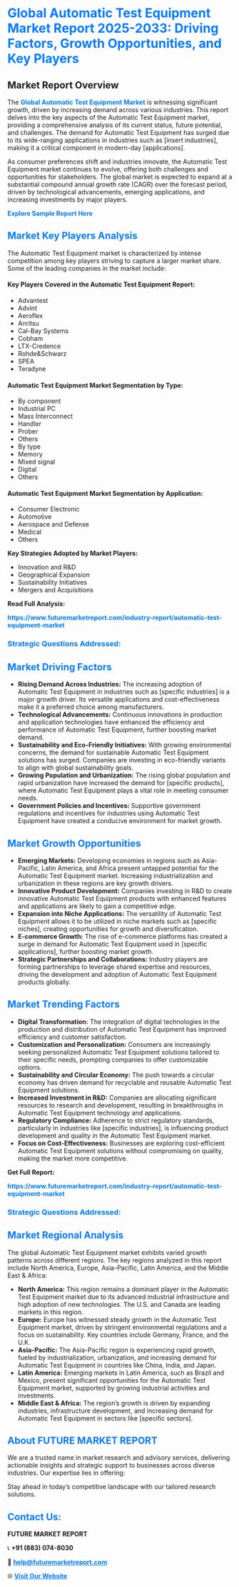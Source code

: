 <h1 style="color: #007BFF;">Global Automatic Test Equipment Market Report 2025-2033: Driving Factors, Growth Opportunities, and Key Players</h1>

<section id="overview">
<h2>Market Report Overview</h2>
<p>The <a href="https://www.futuremarketreport.com/industry-report/automatic-test-equipment-market" style="color: #007BFF; text-decoration: none;"><strong>Global Automatic Test Equipment Market</strong></a> is witnessing significant growth, driven by increasing demand across various industries. This report delves into the key aspects of the Automatic Test Equipment market, providing a comprehensive analysis of its current status, future potential, and challenges. The demand for Automatic Test Equipment has surged due to its wide-ranging applications in industries such as [insert industries], making it a critical component in modern-day [applications].</p>
<p>As consumer preferences shift and industries innovate, the Automatic Test Equipment market continues to evolve, offering both challenges and opportunities for stakeholders. The global market is expected to expand at a substantial compound annual growth rate (CAGR) over the forecast period, driven by technological advancements, emerging applications, and increasing investments by major players.</p>
</section>

<section id="overview">
<p><a href="https://www.futuremarketreport.com/request-sample/reportId=107135" style="color: #007BFF; text-decoration: none;"><strong>Explore Sample Report Here</strong></a></p>
</section>

<section id="key-players">
<h2 style="color: #007BFF;">Market Key Players Analysis</h2>
<p>The Automatic Test Equipment market is characterized by intense competition among key players striving to capture a larger market share. Some of the leading companies in the market include:</p>
<h4>Key Players Covered in the Automatic Test Equipment Report:</h4>
<ul><li>Advantest</li><li>Advint</li><li>Aeroflex</li><li>Anritsu</li><li>Cal-Bay Systems</li><li>Cobham</li><li>LTX-Credence</li><li>Rohde&amp;Schwarz</li><li>SPEA</li><li>Teradyne</li></ul>
<h4>Automatic Test Equipment Market Segmentation by Type:</h4>
<ul><li>By component</li><li>Industrial PC</li><li>Mass Interconnect</li><li>Handler</li><li>Prober</li><li>Others</li><li>By type</li><li>Memory</li><li>Mixed signal</li><li>Digital</li><li>Others</li></ul>

<h4>Automatic Test Equipment Market Segmentation by Application:</h4>
<ul><li>Consumer Electronic</li><li>Automotive</li><li>Aerospace and Defense</li><li>Medical</li><li>Others</li></ul>
<p><strong>Key Strategies Adopted by Market Players:</strong></p>
<ul>
<li>Innovation and R&D</li>
<li>Geographical Expansion</li>
<li>Sustainability Initiatives</li>
<li>Mergers and Acquisitions</li>
</ul>
</section>

<section>
<p><strong>Read Full Analysis: </strong></p><a href="https://www.futuremarketreport.com/industry-report/automatic-test-equipment-market" style="color: #007BFF; text-decoration: none;"><strong>https://www.futuremarketreport.com/industry-report/automatic-test-equipment-market</strong></a>
<h3 style="color: #007BFF;">Strategic Questions Addressed:</h3>
</section>

<section id="driving-factors">
<h2 style="color: #007BFF;">Market Driving Factors</h2>
<ul>
<li><strong>Rising Demand Across Industries:</strong> The increasing adoption of Automatic Test Equipment in industries such as [specific industries] is a major growth driver. Its versatile applications and cost-effectiveness make it a preferred choice among manufacturers.</li>
<li><strong>Technological Advancements:</strong> Continuous innovations in production and application technologies have enhanced the efficiency and performance of Automatic Test Equipment, further boosting market demand.</li>
<li><strong>Sustainability and Eco-Friendly Initiatives:</strong> With growing environmental concerns, the demand for sustainable Automatic Test Equipment solutions has surged. Companies are investing in eco-friendly variants to align with global sustainability goals.</li>
<li><strong>Growing Population and Urbanization:</strong> The rising global population and rapid urbanization have increased the demand for [specific products], where Automatic Test Equipment plays a vital role in meeting consumer needs.</li>
<li><strong>Government Policies and Incentives:</strong> Supportive government regulations and incentives for industries using Automatic Test Equipment have created a conducive environment for market growth.</li>
</ul>
</section>

<section id="growth-opportunities">
<h2 style="color: #007BFF;">Market Growth Opportunities</h2>
<ul>
<li><strong>Emerging Markets:</strong> Developing economies in regions such as Asia-Pacific, Latin America, and Africa present untapped potential for the Automatic Test Equipment market. Increasing industrialization and urbanization in these regions are key growth drivers.</li>
<li><strong>Innovative Product Development:</strong> Companies investing in R&D to create innovative Automatic Test Equipment products with enhanced features and applications are likely to gain a competitive edge.</li>
<li><strong>Expansion into Niche Applications:</strong> The versatility of Automatic Test Equipment allows it to be utilized in niche markets such as [specific niches], creating opportunities for growth and diversification.</li>
<li><strong>E-commerce Growth:</strong> The rise of e-commerce platforms has created a surge in demand for Automatic Test Equipment used in [specific applications], further boosting market growth.</li>
<li><strong>Strategic Partnerships and Collaborations:</strong> Industry players are forming partnerships to leverage shared expertise and resources, driving the development and adoption of Automatic Test Equipment products globally.</li>
</ul>
</section>

<section id="trending-factors">
<h2 style="color: #007BFF;">Market Trending Factors</h2>
<ul>
<li><strong>Digital Transformation:</strong> The integration of digital technologies in the production and distribution of Automatic Test Equipment has improved efficiency and customer satisfaction.</li>
<li><strong>Customization and Personalization:</strong> Consumers are increasingly seeking personalized Automatic Test Equipment solutions tailored to their specific needs, prompting companies to offer customizable options.</li>
<li><strong>Sustainability and Circular Economy:</strong> The push towards a circular economy has driven demand for recyclable and reusable Automatic Test Equipment solutions.</li>
<li><strong>Increased Investment in R&D:</strong> Companies are allocating significant resources to research and development, resulting in breakthroughs in Automatic Test Equipment technology and applications.</li>
<li><strong>Regulatory Compliance:</strong> Adherence to strict regulatory standards, particularly in industries like [specific industries], is influencing product development and quality in the Automatic Test Equipment market.</li>
<li><strong>Focus on Cost-Effectiveness:</strong> Businesses are exploring cost-efficient Automatic Test Equipment solutions without compromising on quality, making the market more competitive.</li>
</ul>
</section>

<section>
<p><strong>Get Full Report: </strong></p><a href="https://www.futuremarketreport.com/industry-report/automatic-test-equipment-market" style="color: #007BFF; text-decoration: none;"><strong>https://www.futuremarketreport.com/industry-report/automatic-test-equipment-market</strong></a>
<h3 style="color: #007BFF;">Strategic Questions Addressed:</h3>
</section>


<section id="regional-analysis">
<h2 style="color: #007BFF;">Market Regional Analysis</h2>
<p>The global Automatic Test Equipment market exhibits varied growth patterns across different regions. The key regions analyzed in this report include North America, Europe, Asia-Pacific, Latin America, and the Middle East & Africa:</p>
<ul>
<li><strong>North America:</strong> This region remains a dominant player in the Automatic Test Equipment market due to its advanced industrial infrastructure and high adoption of new technologies. The U.S. and Canada are leading markets in this region.</li>
<li><strong>Europe:</strong> Europe has witnessed steady growth in the Automatic Test Equipment market, driven by stringent environmental regulations and a focus on sustainability. Key countries include Germany, France, and the U.K.</li>
<li><strong>Asia-Pacific:</strong> The Asia-Pacific region is experiencing rapid growth, fueled by industrialization, urbanization, and increasing demand for Automatic Test Equipment in countries like China, India, and Japan.</li>
<li><strong>Latin America:</strong> Emerging markets in Latin America, such as Brazil and Mexico, present significant opportunities for the Automatic Test Equipment market, supported by growing industrial activities and investments.</li>
<li><strong>Middle East & Africa:</strong> The region’s growth is driven by expanding industries, infrastructure development, and increasing demand for Automatic Test Equipment in sectors like [specific sectors].</li>
</ul>
</section>

<footer>
<h2 style="color: #007BFF;">About FUTURE MARKET REPORT</h2>
<p>We are a trusted name in market research and advisory services, delivering actionable insights and strategic support to businesses across diverse industries. Our expertise lies in offering:</p>

<p>Stay ahead in today’s competitive landscape with our tailored research solutions.</p>

<h2 style="color: #007BFF;">Contact Us:</h2>
<p><strong>FUTURE MARKET REPORT</strong></p>
<p>📞 <strong>+91 (883) 074-8030</strong></p>
<p>📧 <strong><a href="mailto:help@futuremarketreport.com" style="color: #007BFF;">help@futuremarketreport.com</a></strong></p>
<p>🌐 <strong><a href="https://www.futuremarketreport.com/" style="color: #007BFF;">Visit Our Website</a></strong></p>
</footer>